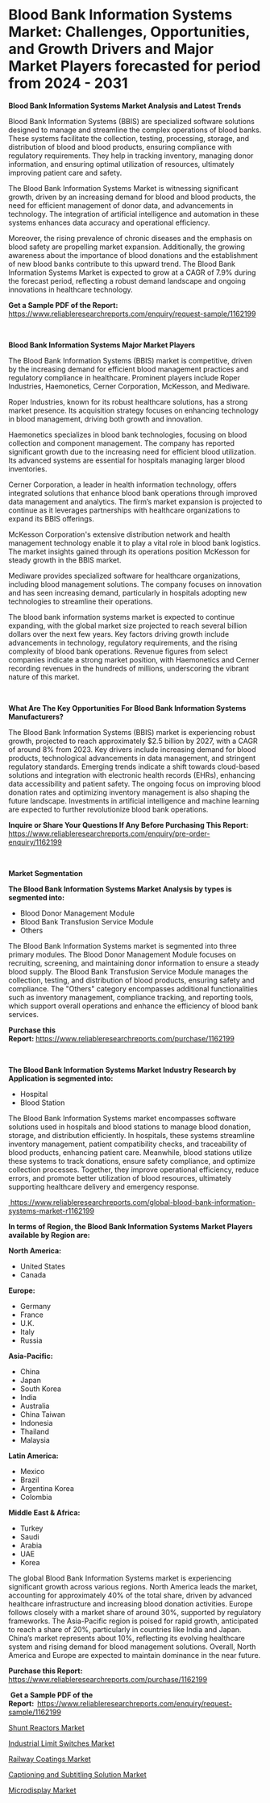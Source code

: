 <p><h1>Blood Bank Information Systems Market: Challenges, Opportunities, and Growth Drivers and Major Market Players forecasted for period from 2024 - 2031</h1></p><p><strong>Blood Bank Information Systems Market Analysis and Latest Trends</strong></p>
<p><p>Blood Bank Information Systems (BBIS) are specialized software solutions designed to manage and streamline the complex operations of blood banks. These systems facilitate the collection, testing, processing, storage, and distribution of blood and blood products, ensuring compliance with regulatory requirements. They help in tracking inventory, managing donor information, and ensuring optimal utilization of resources, ultimately improving patient care and safety.</p><p>The Blood Bank Information Systems Market is witnessing significant growth, driven by an increasing demand for blood and blood products, the need for efficient management of donor data, and advancements in technology. The integration of artificial intelligence and automation in these systems enhances data accuracy and operational efficiency. </p><p>Moreover, the rising prevalence of chronic diseases and the emphasis on blood safety are propelling market expansion. Additionally, the growing awareness about the importance of blood donations and the establishment of new blood banks contribute to this upward trend. The Blood Bank Information Systems Market is expected to grow at a CAGR of 7.9% during the forecast period, reflecting a robust demand landscape and ongoing innovations in healthcare technology.</p></p>
<p><strong>Get a Sample PDF of the Report:&nbsp;</strong> <a href="https://www.reliableresearchreports.com/enquiry/request-sample/1162199?utm_campaign=31&utm_medium=2&utm_source=Github&utm_content=ia&utm_term=29092024&utm_id=blood-bank-information-systems">https://www.reliableresearchreports.com/enquiry/request-sample/1162199</a></p>
<p>&nbsp;</p>
<p><strong>Blood Bank Information Systems Major Market Players</strong></p>
<p><p>The Blood Bank Information Systems (BBIS) market is competitive, driven by the increasing demand for efficient blood management practices and regulatory compliance in healthcare. Prominent players include Roper Industries, Haemonetics, Cerner Corporation, McKesson, and Mediware.</p><p>Roper Industries, known for its robust healthcare solutions, has a strong market presence. Its acquisition strategy focuses on enhancing technology in blood management, driving both growth and innovation.</p><p>Haemonetics specializes in blood bank technologies, focusing on blood collection and component management. The company has reported significant growth due to the increasing need for efficient blood utilization. Its advanced systems are essential for hospitals managing larger blood inventories.</p><p>Cerner Corporation, a leader in health information technology, offers integrated solutions that enhance blood bank operations through improved data management and analytics. The firm’s market expansion is projected to continue as it leverages partnerships with healthcare organizations to expand its BBIS offerings.</p><p>McKesson Corporation's extensive distribution network and health management technology enable it to play a vital role in blood bank logistics. The market insights gained through its operations position McKesson for steady growth in the BBIS market.</p><p>Mediware provides specialized software for healthcare organizations, including blood management solutions. The company focuses on innovation and has seen increasing demand, particularly in hospitals adopting new technologies to streamline their operations.</p><p>The blood bank information systems market is expected to continue expanding, with the global market size projected to reach several billion dollars over the next few years. Key factors driving growth include advancements in technology, regulatory requirements, and the rising complexity of blood bank operations. Revenue figures from select companies indicate a strong market position, with Haemonetics and Cerner recording revenues in the hundreds of millions, underscoring the vibrant nature of this market.</p></p>
<p>&nbsp;</p>
<p><strong>What Are The Key Opportunities For Blood Bank Information Systems Manufacturers?</strong></p>
<p><p>The Blood Bank Information Systems (BBIS) market is experiencing robust growth, projected to reach approximately $2.5 billion by 2027, with a CAGR of around 8% from 2023. Key drivers include increasing demand for blood products, technological advancements in data management, and stringent regulatory standards. Emerging trends indicate a shift towards cloud-based solutions and integration with electronic health records (EHRs), enhancing data accessibility and patient safety. The ongoing focus on improving blood donation rates and optimizing inventory management is also shaping the future landscape. Investments in artificial intelligence and machine learning are expected to further revolutionize blood bank operations.</p></p>
<p><strong>Inquire or Share Your Questions If Any Before Purchasing This Report:</strong> <a href="https://www.reliableresearchreports.com/enquiry/pre-order-enquiry/1162199?utm_campaign=31&utm_medium=2&utm_source=Github&utm_content=ia&utm_term=29092024&utm_id=blood-bank-information-systems">https://www.reliableresearchreports.com/enquiry/pre-order-enquiry/1162199</a></p>
<p>&nbsp;</p>
<p><strong>Market Segmentation</strong></p>
<p><strong>The Blood Bank Information Systems Market Analysis by types is segmented into:</strong></p>
<p><ul><li>Blood Donor Management Module</li><li>Blood Bank Transfusion Service Module</li><li>Others</li></ul></p>
<p><p>The Blood Bank Information Systems market is segmented into three primary modules. The Blood Donor Management Module focuses on recruiting, screening, and maintaining donor information to ensure a steady blood supply. The Blood Bank Transfusion Service Module manages the collection, testing, and distribution of blood products, ensuring safety and compliance. The "Others" category encompasses additional functionalities such as inventory management, compliance tracking, and reporting tools, which support overall operations and enhance the efficiency of blood bank services.</p></p>
<p><strong>Purchase this Report:&nbsp;</strong><a href="https://www.reliableresearchreports.com/purchase/1162199?utm_campaign=31&utm_medium=2&utm_source=Github&utm_content=ia&utm_term=29092024&utm_id=blood-bank-information-systems">https://www.reliableresearchreports.com/purchase/1162199</a></p>
<p>&nbsp;</p>
<p><strong>The Blood Bank Information Systems Market Industry Research by Application is segmented into:</strong></p>
<p><ul><li>Hospital</li><li>Blood Station</li></ul></p>
<p><p>The Blood Bank Information Systems market encompasses software solutions used in hospitals and blood stations to manage blood donation, storage, and distribution efficiently. In hospitals, these systems streamline inventory management, patient compatibility checks, and traceability of blood products, enhancing patient care. Meanwhile, blood stations utilize these systems to track donations, ensure safety compliance, and optimize collection processes. Together, they improve operational efficiency, reduce errors, and promote better utilization of blood resources, ultimately supporting healthcare delivery and emergency response.</p></p>
<p><a href="https://www.reliableresearchreports.com/global-blood-bank-information-systems-market-r1162199?utm_campaign=31&utm_medium=2&utm_source=Github&utm_content=ia&utm_term=29092024&utm_id=blood-bank-information-systems">&nbsp;https://www.reliableresearchreports.com/global-blood-bank-information-systems-market-r1162199</a></p>
<p><strong>In terms of Region, the Blood Bank Information Systems Market Players available by Region are:</strong></p>
<p>
    <p> <strong> North America: </strong>
        <ul>
            <li>United States</li>
            <li>Canada</li>
        </ul>
        </p> 
    <p> <strong> Europe: </strong>
        <ul>
            <li>Germany</li>
            <li>France</li>
            <li>U.K.</li>
            <li>Italy</li>
            <li>Russia</li>
        </ul>
        </p> 
    <p> <strong> Asia-Pacific: </strong>
        <ul>
            <li>China</li>
            <li>Japan</li>
            <li>South Korea</li>
            <li>India</li>
            <li>Australia</li>
            <li>China Taiwan</li>
            <li>Indonesia</li>
            <li>Thailand</li>
            <li>Malaysia</li>
        </ul>
        </p> 
    <p> <strong> Latin America: </strong>
        <ul>
            <li>Mexico</li>
            <li>Brazil</li>
            <li>Argentina Korea</li>
            <li>Colombia</li>
        </ul>
        </p> 
    <p> <strong> Middle East & Africa: </strong>
        <ul>
            <li>Turkey</li>
            <li>Saudi</li>
            <li>Arabia</li>
            <li>UAE</li>
            <li>Korea</li>
        </ul>
    </p>
    </p>
<p><p>The global Blood Bank Information Systems market is experiencing significant growth across various regions. North America leads the market, accounting for approximately 40% of the total share, driven by advanced healthcare infrastructure and increasing blood donation activities. Europe follows closely with a market share of around 30%, supported by regulatory frameworks. The Asia-Pacific region is poised for rapid growth, anticipated to reach a share of 20%, particularly in countries like India and Japan. China’s market represents about 10%, reflecting its evolving healthcare system and rising demand for blood management solutions. Overall, North America and Europe are expected to maintain dominance in the near future.</p></p>
<p><strong>Purchase this Report: </strong><a href="https://www.reliableresearchreports.com/purchase/1162199?utm_campaign=31&utm_medium=2&utm_source=Github&utm_content=ia&utm_term=29092024&utm_id=blood-bank-information-systems">https://www.reliableresearchreports.com/purchase/1162199</a></p>
<p>&nbsp;<strong>Get a Sample PDF of the Report:&nbsp;&nbsp;</strong><a href="https://www.reliableresearchreports.com/enquiry/request-sample/1162199?utm_campaign=31&utm_medium=2&utm_source=Github&utm_content=ia&utm_term=29092024&utm_id=blood-bank-information-systems">https://www.reliableresearchreports.com/enquiry/request-sample/1162199</a></p>
<p><strong></strong></p>
<p><p><a href="https://www.linkedin.com/pulse/shunt-reactors-market-evolution-global-trends-regional-fe5me?utm_campaign=31&utm_medium=2&utm_source=Github&utm_content=ia&utm_term=29092024&utm_id=blood-bank-information-systems">Shunt Reactors Market</a></p><p><a href="https://issuu.com/reportprime-2/docs/industrial-limit-switches-market-si_fd65bf24b520d1?utm_campaign=31&utm_medium=2&utm_source=Github&utm_content=ia&utm_term=29092024&utm_id=blood-bank-information-systems">Industrial Limit Switches Market</a></p><p><a href="https://github.com/LeaJustin54/Market-Research-Report-List-1/blob/main/railway-coatings-market.md?utm_campaign=31&utm_medium=2&utm_source=Github&utm_content=ia&utm_term=29092024&utm_id=blood-bank-information-systems">Railway Coatings Market</a></p><p><a href="https://github.com/ArnisaBaku06/Market-Research-Report-List-1/blob/main/captioning-and-subtitling-solution-market.md?utm_campaign=31&utm_medium=2&utm_source=Github&utm_content=ia&utm_term=29092024&utm_id=blood-bank-information-systems">Captioning and Subtitling Solution Market</a></p><p><a href="https://www.linkedin.com/pulse/strategic-market-insights-global-microdisplay-2024-2031-ojpye?utm_campaign=31&utm_medium=2&utm_source=Github&utm_content=ia&utm_term=29092024&utm_id=blood-bank-information-systems">Microdisplay Market</a></p></p>